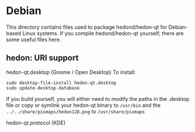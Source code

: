 
Debian
====================
This directory contains files used to package hedond/hedon-qt
for Debian-based Linux systems. If you compile hedond/hedon-qt yourself, there are some useful files here.

## hedon: URI support ##


hedon-qt.desktop  (Gnome / Open Desktop)
To install:

	sudo desktop-file-install hedon-qt.desktop
	sudo update-desktop-database

If you build yourself, you will either need to modify the paths in
the .desktop file or copy or symlink your hedon-qt binary to `/usr/bin`
and the `../../share/pixmaps/hedon128.png` to `/usr/share/pixmaps`

hedon-qt.protocol (KDE)


